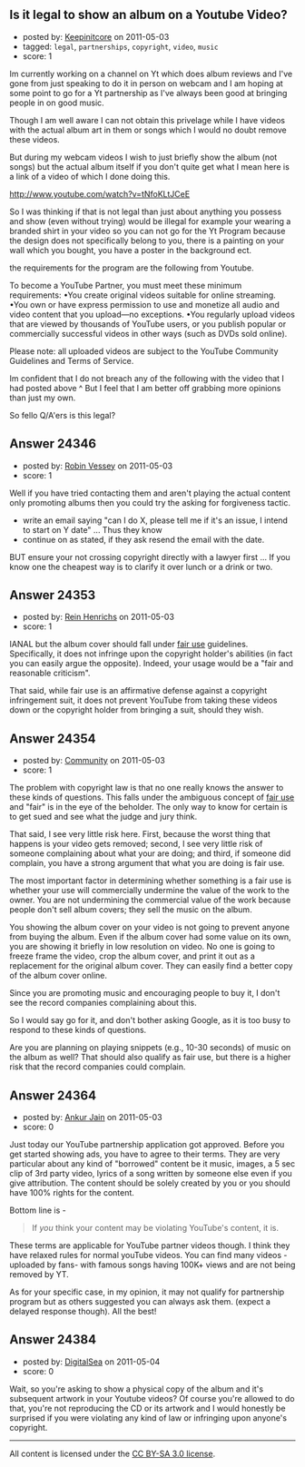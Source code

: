 ## Is it legal to show an album on a Youtube Video?

- posted by: [Keepinitcore](https://stackexchange.com/users/-1/10177-keepinitcore) on 2011-05-03
- tagged: `legal`, `partnerships`, `copyright`, `video`, `music`
- score: 1

Im currently working on a channel on Yt which does album reviews and I've gone from just speaking to do it in person on webcam and I am hoping at some point to go for a Yt partnership as I've always been good at bringing people in on good music.

Though I am well aware I can not obtain this privelage while I have videos with the actual album art in them or songs which I would no doubt remove these videos.

But during my webcam videos I wish to just briefly show the album (not songs) but the actual album itself if you don't quite get what I mean here is a link of a video of which I done doing this.

http://www.youtube.com/watch?v=tNfoKLtJCeE

So I was thinking if that is not legal than just about anything you possess and show (even without trying) would be illegal for example your wearing a branded shirt in your video so you can not go for the Yt Program because the design does not specifically belong to you, there is a painting on your wall which you bought, you have a poster in the background ect.

the requirements for the program are the following from Youtube.

To become a YouTube Partner, you must meet these minimum requirements:
•You create original videos suitable for online streaming.
•You own or have express permission to use and monetize all audio and video content that you upload—no exceptions.
•You regularly upload videos that are viewed by thousands of YouTube users, or you publish popular or commercially successful videos in other ways (such as DVDs sold online).

Please note: all uploaded videos are subject to the YouTube Community Guidelines and Terms of Service.

Im confident that I do not breach any of the following with the video that I had posted above ^
But I feel that I am better off grabbing more opinions than just my own.

So fello Q/A'ers is this legal?


## Answer 24346

- posted by: [Robin Vessey](https://stackexchange.com/users/-1/984-robin-vessey) on 2011-05-03
- score: 1

Well if you have tried contacting them and aren't playing the actual content only promoting albums then you could try the asking for forgiveness tactic.

 - write an email saying "can I do X, please tell me if it's an issue, I intend to start on Y date" ... Thus they know
 - continue on as stated, if they ask resend the email with the date.

BUT ensure your not crossing copyright directly with a lawyer first ... If you know one the cheapest way is to clarify it over lunch or a drink or two. 


## Answer 24353

- posted by: [Rein Henrichs](https://stackexchange.com/users/-1/9317-rein-henrichs) on 2011-05-03
- score: 1

IANAL but the album cover should fall under [fair use](http://en.wikipedia.org/wiki/Fair_use) guidelines. Specifically, it does not infringe upon the copyright holder's abilities (in fact you can easily argue the opposite). Indeed, your usage would be a "fair and reasonable criticism".

That said, while fair use is an affirmative defense against a copyright infringement suit, it does not prevent YouTube from taking these videos down or the copyright holder from bringing a suit, should they wish.


## Answer 24354

- posted by: [Community](https://stackexchange.com/users/-1/-1-community) on 2011-05-03
- score: 1

<p>The problem with copyright law is that no one really knows the answer to these kinds of questions.  This falls under the ambiguous concept of <a href="http://en.wikipedia.org/wiki/Fair_use" rel="nofollow">fair use</a> and "fair" is in the eye of the beholder.  The only way to know for certain is to get sued and see what the judge and jury think.</p>

<p>That said, I see very little risk here.  First, because the worst thing that happens is your video gets removed; second, I see very little risk of someone complaining about what your are doing; and third, if someone did complain, you have a strong argument that what you are doing is fair use.</p>

<p>The most important factor in determining whether something is a fair use is whether your use will commercially undermine the value of the work to the owner.  You are not undermining the commercial value of the work because people don't sell album covers; they sell the music on the album.  </p>

<p>You showing the album cover on your video is not going to prevent anyone from buying the album.  Even if the album cover had some value on its own, you are showing it briefly in low resolution on video.  No one is going to freeze frame the video, crop the album cover, and print it out as a replacement for the original album cover.  They can easily find a better copy of the album cover online.</p>

<p>Since you are promoting music and encouraging people to buy it, I don't see the record companies complaining about this.</p>

<p>So I would say go for it, and don't bother asking Google, as it is too busy to respond to these kinds of questions.</p>

<p>Are you are planning on playing snippets (e.g., 10-30 seconds) of music on the album as well?  That should also qualify as fair use, but there is a higher risk that the record companies could complain.</p>



## Answer 24364

- posted by: [Ankur Jain](https://stackexchange.com/users/-1/6146-ankur-jain) on 2011-05-03
- score: 0

Just today our YouTube partnership application got approved. Before you get started showing ads, you have to agree to their terms. They are very particular about any kind of "borrowed" content be it music, images, a 5 sec clip of 3rd party video, lyrics of a song written by someone else even if you give attribution. The content should be solely created by you or you should have 100% rights for the content.

Bottom line is -

> If *you* think your content may be
> violating YouTube's content, it is.

These terms are applicable for YouTube partner videos though. I think they have relaxed rules for normal youTube videos. You can find many videos -uploaded by fans- with famous songs having 100K+ views and are not being removed by YT. 

As for your specific case, in my opinion, it may not qualify for partnership program but as others suggested you can always ask them. (expect a delayed response though). All the best!


## Answer 24384

- posted by: [DigitalSea](https://stackexchange.com/users/-1/7816-digitalsea) on 2011-05-04
- score: 0

Wait, so you're asking to show a physical copy of the album and it's subsequent artwork in your Youtube videos? Of course you're allowed to do that, you're not reproducing the CD or its artwork and I would honestly be surprised if you were violating any kind of law or infringing upon anyone's copyright.



---

All content is licensed under the [CC BY-SA 3.0 license](https://creativecommons.org/licenses/by-sa/3.0/).
